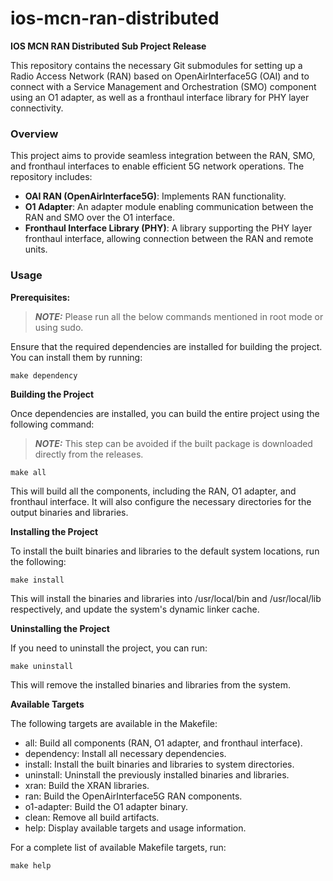 # ios-mcn-ran-distributed

**IOS MCN RAN Distributed Sub Project Release**

This repository contains the necessary Git submodules for setting up a Radio Access Network (RAN) based on OpenAirInterface5G (OAI) and to connect with a Service Management and Orchestration (SMO) component using an O1 adapter, as well as a fronthaul interface library for PHY layer connectivity.

 ### **Overview**

This project aims to provide seamless integration between the RAN, SMO, and fronthaul interfaces to enable efficient 5G network operations. The repository includes:

- **OAI RAN (OpenAirInterface5G)**: Implements RAN functionality.
- **O1 Adapter**: An adapter module enabling communication between the RAN and SMO over the O1 interface.
- **Fronthaul Interface Library (PHY)**: A library supporting the PHY layer fronthaul interface, allowing connection between the RAN and remote units.

### **Usage**

**Prerequisites:**
> **_NOTE:_** Please run all the below commands mentioned in root mode or using sudo. <!-- Need to think of which commands absolutely need root --> 

Ensure that the required dependencies are installed for building the project. You can install them by running:

```
make dependency
````
**Building the Project**

Once dependencies are installed, you can build the entire project using the following command:
> **_NOTE:_**  This step can be avoided if the built package is downloaded directly from the releases.
```
make all
```
This will build all the components, including the RAN, O1 adapter, and fronthaul interface. It will also configure the necessary directories for the output binaries and libraries.

**Installing the Project**

To install the built binaries and libraries to the default system locations, run the following:
```
make install
```
This will install the binaries and libraries into /usr/local/bin and /usr/local/lib respectively, and update the system's dynamic linker cache.

**Uninstalling the Project**

If you need to uninstall the project, you can run:
```
make uninstall
```
This will remove the installed binaries and libraries from the system.

**Available Targets**

The following targets are available in the Makefile:

- all: Build all components (RAN, O1 adapter, and fronthaul interface).
- dependency: Install all necessary dependencies.
- install: Install the built binaries and libraries to system directories.
- uninstall: Uninstall the previously installed binaries and libraries.
- xran: Build the XRAN libraries.
- ran: Build the OpenAirInterface5G RAN components.
- o1-adapter: Build the O1 adapter binary.
- clean: Remove all build artifacts.
- help: Display available targets and usage information.

For a complete list of available Makefile targets, run:
```
make help
```
